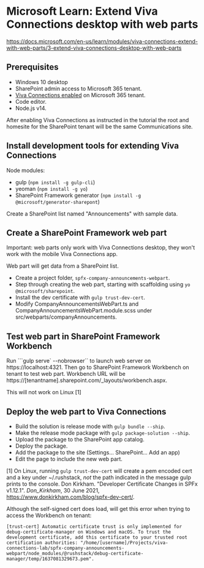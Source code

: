 # Microsoft Learn: Extend Viva Connections desktop with web parts
https://docs.microsoft.com/en-us/learn/modules/viva-connections-extend-with-web-parts/3-extend-viva-connections-desktop-with-web-parts

## Prerequisites
* Windows 10 desktop
* SharePoint admin access to Microsoft 365 tenant.
* [Viva Connections enabled](https://docs.microsoft.com/en-us/learn/modules/viva-connections-get-started) on Microsoft 365 tenant.
* Code editor.
* Node.js v14.

After enabling Viva Connections as instructed in the tutorial the root and homesite for the SharePoint tenant will be the same Communications site.

## Install development tools for extending Viva Connections
Node modules:

* gulp (```npm install -g gulp-cli```)
* yeoman (```npm install -g yo```)
* SharePoint Framework generator (```npm install -g @microsoft/generator-sharepont```)

Create a SharePoint list named "Announcements" with sample data.

## Create a SharePoint Framework web part
Important: web parts only work with Viva Connections desktop, they won't work with the mobile Viva Connections app.

Web part will get data from a SharePoint list.

* Create a project folder, ```spfx-company-announcements-webpart```.
* Step through creating the web part, starting with scaffolding using ```yo @microsoft/sharepoint```.
* Install the dev certificate with ```gulp trust-dev-cert```.
* Modify CompanyAnnouncementsWebPart.ts and CompanyAnnouncementsWebPart.module.scss under src/webparts/companyAnnouncements.

## Test web part in SharePoint Framework Workbench
Run ```gulp serve` --nobrowser`` to launch web server on https://localhost:4321. Then go to SharePoint Framework Workbench on tenant to test web part. Workbench URL will be https://[tenantname].sharepoint.com/_layouts/workbench.aspx.

This will not work on Linux [1]

## Deploy the web part to Viva Connections
* Build the solution is release mode with ```gulp bundle --ship```.
* Make the release mode package with ```gulp package-solution --ship```.
* Upload the package to the SharePoint app catalog.
* Deploy the package.
* Add the package to the site (Settings... SharePoint... Add an app)
* Edit the page to include the new web part.


[1] On Linux, running ```gulp trust-dev-cert``` will create a pem encoded cert and a key under ~/.rushstack, _not_ the path indicated in the message gulp prints to the console. Don Kirkham. "Developer Certificate Changes in SPFx v1.12.1". _Don_Kirkham_, 30 June 2021, https://www.donkirkham.com/blog/spfx-dev-cert/.

Although the self-signed cert does load, will get this error when trying to access the Workbench on tenant:

```
[trust-cert] Automatic certificate trust is only implemented for debug-certificate-manager on Windows and macOS. To trust the development certificate, add this certificate to your trusted root certification authorities: "/home/[username]/Projects/viva-connections-lab/spfx-company-announcements-webpart/node_modules/@rushstack/debug-certificate-manager/temp/1637081329673.pem".
```
